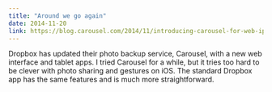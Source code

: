 ```yaml
---
title: "Around we go again"
date: 2014-11-20
link: https://blog.carousel.com/2014/11/introducing-carousel-for-web-ipad-and-android-tablet/
---
```

 Dropbox has updated their photo backup service, Carousel, with a new web interface and tablet apps. I tried Carousel for a while, but it tries too hard to be clever with photo sharing and gestures on iOS. The standard Dropbox app has the same features and is much more straightforward.
